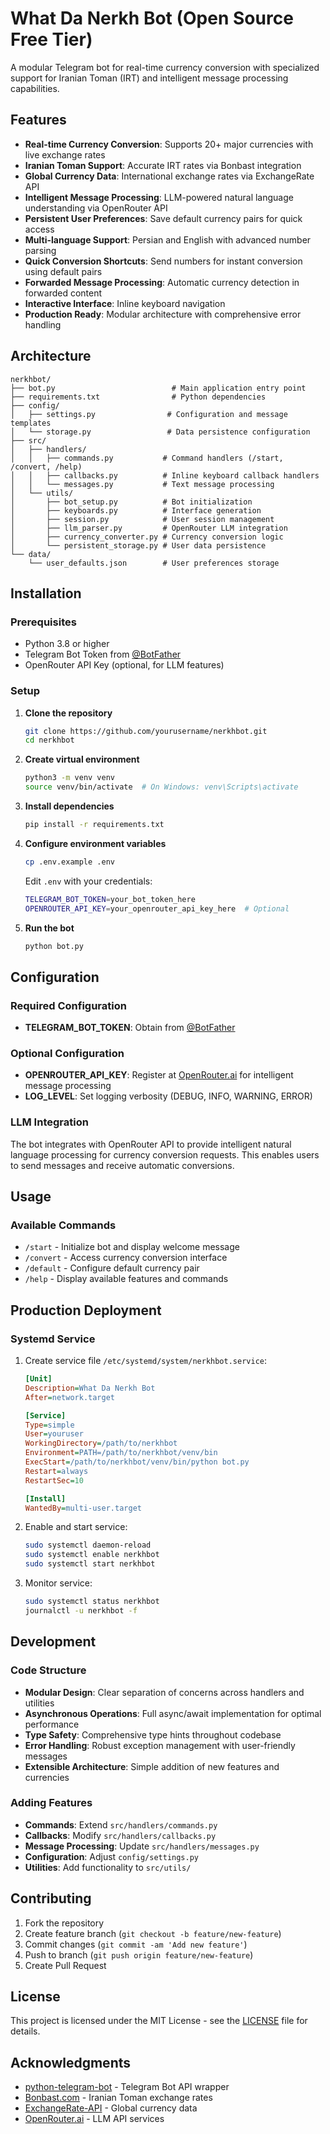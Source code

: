 # What Da Nerkh Bot (Open Source Free Tier)

A modular Telegram bot for real-time currency conversion with specialized support for Iranian Toman (IRT) and intelligent message processing capabilities.

## Features

- **Real-time Currency Conversion**: Supports 20+ major currencies with live exchange rates
- **Iranian Toman Support**: Accurate IRT rates via Bonbast integration
- **Global Currency Data**: International exchange rates via ExchangeRate API
- **Intelligent Message Processing**: LLM-powered natural language understanding via OpenRouter API
- **Persistent User Preferences**: Save default currency pairs for quick access
- **Multi-language Support**: Persian and English with advanced number parsing
- **Quick Conversion Shortcuts**: Send numbers for instant conversion using default pairs
- **Forwarded Message Processing**: Automatic currency detection in forwarded content
- **Interactive Interface**: Inline keyboard navigation
- **Production Ready**: Modular architecture with comprehensive error handling

## Architecture

```
nerkhbot/
├── bot.py                          # Main application entry point
├── requirements.txt                # Python dependencies
├── config/
│   ├── settings.py                # Configuration and message templates
│   └── storage.py                 # Data persistence configuration
├── src/
│   ├── handlers/
│   │   ├── commands.py           # Command handlers (/start, /convert, /help)
│   │   ├── callbacks.py          # Inline keyboard callback handlers
│   │   └── messages.py           # Text message processing
│   └── utils/
│       ├── bot_setup.py          # Bot initialization
│       ├── keyboards.py          # Interface generation
│       ├── session.py            # User session management
│       ├── llm_parser.py         # OpenRouter LLM integration
│       ├── currency_converter.py # Currency conversion logic
│       └── persistent_storage.py # User data persistence
└── data/
    └── user_defaults.json        # User preferences storage
```

## Installation

### Prerequisites

- Python 3.8 or higher
- Telegram Bot Token from [@BotFather](https://t.me/BotFather)
- OpenRouter API Key (optional, for LLM features)

### Setup

1. **Clone the repository**
   ```bash
   git clone https://github.com/yourusername/nerkhbot.git
   cd nerkhbot
   ```

2. **Create virtual environment**
   ```bash
   python3 -m venv venv
   source venv/bin/activate  # On Windows: venv\Scripts\activate
   ```

3. **Install dependencies**
   ```bash
   pip install -r requirements.txt
   ```

4. **Configure environment variables**
   ```bash
   cp .env.example .env
   ```
   
   Edit `.env` with your credentials:
   ```bash
   TELEGRAM_BOT_TOKEN=your_bot_token_here
   OPENROUTER_API_KEY=your_openrouter_api_key_here  # Optional
   ```

5. **Run the bot**
   ```bash
   python bot.py
   ```

## Configuration

### Required Configuration

- **TELEGRAM_BOT_TOKEN**: Obtain from [@BotFather](https://t.me/BotFather)

### Optional Configuration

- **OPENROUTER_API_KEY**: Register at [OpenRouter.ai](https://openrouter.ai/) for intelligent message processing
- **LOG_LEVEL**: Set logging verbosity (DEBUG, INFO, WARNING, ERROR)

### LLM Integration

The bot integrates with OpenRouter API to provide intelligent natural language processing for currency conversion requests. This enables users to send messages and receive automatic conversions.


## Usage

### Available Commands

- `/start` - Initialize bot and display welcome message
- `/convert` - Access currency conversion interface
- `/default` - Configure default currency pair
- `/help` - Display available features and commands

## Production Deployment

### Systemd Service

1. Create service file `/etc/systemd/system/nerkhbot.service`:
   ```ini
   [Unit]
   Description=What Da Nerkh Bot
   After=network.target
   
   [Service]
   Type=simple
   User=youruser
   WorkingDirectory=/path/to/nerkhbot
   Environment=PATH=/path/to/nerkhbot/venv/bin
   ExecStart=/path/to/nerkhbot/venv/bin/python bot.py
   Restart=always
   RestartSec=10
   
   [Install]
   WantedBy=multi-user.target
   ```

2. Enable and start service:
   ```bash
   sudo systemctl daemon-reload
   sudo systemctl enable nerkhbot
   sudo systemctl start nerkhbot
   ```

3. Monitor service:
   ```bash
   sudo systemctl status nerkhbot
   journalctl -u nerkhbot -f
   ```

## Development

### Code Structure

- **Modular Design**: Clear separation of concerns across handlers and utilities
- **Asynchronous Operations**: Full async/await implementation for optimal performance
- **Type Safety**: Comprehensive type hints throughout codebase
- **Error Handling**: Robust exception management with user-friendly messages
- **Extensible Architecture**: Simple addition of new features and currencies

### Adding Features

- **Commands**: Extend `src/handlers/commands.py`
- **Callbacks**: Modify `src/handlers/callbacks.py`
- **Message Processing**: Update `src/handlers/messages.py`
- **Configuration**: Adjust `config/settings.py`
- **Utilities**: Add functionality to `src/utils/`

## Contributing

1. Fork the repository
2. Create feature branch (`git checkout -b feature/new-feature`)
3. Commit changes (`git commit -am 'Add new feature'`)
4. Push to branch (`git push origin feature/new-feature`)
5. Create Pull Request

## License

This project is licensed under the MIT License - see the [LICENSE](LICENSE) file for details.

## Acknowledgments

- [python-telegram-bot](https://github.com/python-telegram-bot/python-telegram-bot) - Telegram Bot API wrapper
- [Bonbast.com](https://bonbast.com) - Iranian Toman exchange rates
- [ExchangeRate-API](https://exchangerate-api.com) - Global currency data
- [OpenRouter.ai](https://openrouter.ai) - LLM API services
